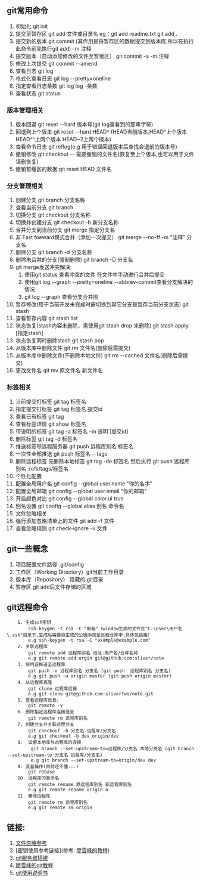 ## git常用命令

1. 初始化 git init
2. 提交至暂存区  git add 文件或目录名 eg：git add readme.txt git add .
3. 提交新的版本 git commit (其作用是将暂存区的数据提交到版本库,所以在执行此命令前先执行git add) -m 注释
4. 提交版本（自动添加修改的文件至暂缓区） git commit -a -m 注释
5. 修改上次提交 git commit --amend
6. 查看日志 git log
7. 格式化查看日志 git log --pretty=oneline
8. 指定查看日志条数 git log log -条数
9. 查看状态 git status

### 版本管理相关

1. 版本回退 git reset --hard 版本号(git log查看到的那串字符) 
2. 回退到上个版本 git reset --hard HEAD^ (HEAD当前版本,HEAD^上个版本 HEAD^^上两个版本 HEAD~2上两个版本)
3. 查看命令日志 git reflog(e.g 用于错误回退版本后查找会退前的版本号)
4. 撤销修改 git checkout -- 需要撤销的文件名(恢复至上个版本,也可以用于文件误删恢复)
5. 撤销暂缓区的数据:git reset HEAD 文件名

### 分支管理相关

1. 创建分支 git branch 分支名称
2. 查看当前分支 git branch
3. 切换分支 git checkout 分支名称
4. 切换并创建分支 git checkout -b 新分支名称
5. 合并分支到当前分支 git merge 指定分支名
6. 非 Fast foeward模式合并（添加一次提交） git merge --no-ff -m "注释" 分支名
7. 删除分支 git branch -d 分支名称
8. 删除未合并的分支(强制删除) git branch -D 分支名
9. git merge发送冲突解决:
	1. 使用git status 查看冲突的文件 在文件中手动进行合并后提交 
	2. 使用git log --graph --pretty=oneline --abbrev-commit查看分支解决的情况
	3. git log --graph 查看分支合并图
10. 暂存修改(用于当前开发未完成时需切换到其它分支是暂存当前分支状态) git stash
11. 查看暂存内容 git stash list
12. 状态恢复(stash内容未删除，需使用git stash drop 来删除) git stash apply  [指定stash]
13. 状态恢复同时删除stash git stash pop
14. 从版本库中删除文件 git rm 文件名(删除后需提交)
15. 从版本库中删除文件(不删除本地文件) git rm --cached 文件名(删除后需提交)
16. 更改文件名 git mv 原文件名 新文件名

###  标签相关
1. 当前提交打标签 git tag 标签名
2. 指定提交打标签 git tag  标签名 提交id
3. 查看已有标签 git tag
4. 查看标签详情 git show 标签名
5. 带说明的标签 git tag -a 标签名 -m 说明 [提交id]
6. 删除标签 git tag -d 标签名
7. 推送标签导远程服务器 git push 远程库别名 标签名 
8. 一次性全部推送  git push 标签名 --tags
9. 删除远程标签 先删除本地标签 git tag -de 标签名 然后执行 git push 远程库别名 :refs/tags/标签名
10. 个性化配置
11. 配置全局用户名 git config --global user.name "你的名字"
12. 配置全局邮箱 git config --global user.email "你的邮箱"
13. 开启颜色对比 git config --global color.ui true
14. 别名设置 git config --global alias 别名 命令名
15. 文件忽略相关
16. 强行添加忽略清单上的文件 git  add -f 文件
17. 查看忽略规则 git check-ignore -v 文件

## git一些概念

1. 项目配置文件路径 .git/config
2. 工作区（Working Directory）git当前工作目录
3. 版本库（Repository） 隐藏的.git目录
4. 暂存区 git add后文件存储的区域

## git远程命令

```
	1. 生成ssh密钥
		ssh-keygen -t rsa -C "邮箱"（window生成的文件在"C:\User\用户名\.ssh"目录下,生成后需要将生成的公钥添加至远程仓库中,具体见链接）
		e.g ssh-keygen -t rsa -C "example@example.com" 
	2. 关联远程库
		git remote add 远程库别名 地址:用户名/仓库名称
		e.g git remote add orgin git@github.com:sliver/note
	3. 将内容推送至远程库
		git push -u 远程库别名 分支名 (git push  远程库别名 分支名)
		e.g git push -u origin master (git push origin master)
	4. 从远程库克隆
		git clone 远程库连接
		e.g git clone git@github.com:sliverTwo/note.git
	5. 查看远程库信息:
		git remote -v
	6. 删除指定远程库连接信息
		git remote rm 远程库别名
	7. 创建分支并关联远程分支
		git checkout -b 分支名 远程库/分支名
		e.g git checkout -b dev origin/dev
	8.	设置本地库与远程库的连接
		 git branch --set-upstream-to=远程库/分支名 本地分支名 (git branch --set-upstream-to 分支名 远程库/分支名)
		 e.g git branch --set-upstream-to=origin/dev dev
	9. 变基操作(目前还不懂...)
		git rebase 
	10. 远程库的重命名
		git remote rename 原远程库别名 新远程库别名
		e.g git remote rename origin o
	11. 移除远程库
		git remote rm 远程库别名	
		e.g git remote rm origin	

```
	
## 链接:  
1. [文件忽略参考](https://www.liaoxuefeng.com/wiki/0013739516305929606dd18361248578c67b8067c8c017b000/0013758404317281e54b6f5375640abbb11e67be4cd49e0000)
2. [密钥使用参考链接](参考: [廖雪峰的教程](https://www.liaoxuefeng.com/wiki/0013739516305929606dd18361248578c67b8067c8c017b000/001374385852170d9c7adf13c30429b9660d0eb689dd43a000))
3. [git服务器搭建](https://www.liaoxuefeng.com/wiki/0013739516305929606dd18361248578c67b8067c8c017b000/00137583770360579bc4b458f044ce7afed3df579123eca000)
4. [廖雪峰的git教程](https://www.liaoxuefeng.com/wiki/0013739516305929606dd18361248578c67b8067c8c017b000)  
5. [git使用说明书](https://git-scm.com/book/zh/v2)

